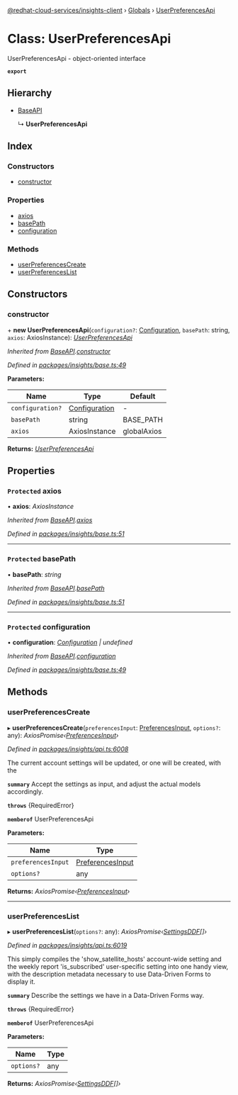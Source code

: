[@redhat-cloud-services/insights-client](../README.md) › [Globals](../globals.md) › [UserPreferencesApi](userpreferencesapi.md)

# Class: UserPreferencesApi

UserPreferencesApi - object-oriented interface

**`export`** 

## Hierarchy

* [BaseAPI](baseapi.md)

  ↳ **UserPreferencesApi**

## Index

### Constructors

* [constructor](userpreferencesapi.md#constructor)

### Properties

* [axios](userpreferencesapi.md#protected-axios)
* [basePath](userpreferencesapi.md#protected-basepath)
* [configuration](userpreferencesapi.md#protected-configuration)

### Methods

* [userPreferencesCreate](userpreferencesapi.md#userpreferencescreate)
* [userPreferencesList](userpreferencesapi.md#userpreferenceslist)

## Constructors

###  constructor

\+ **new UserPreferencesApi**(`configuration?`: [Configuration](configuration.md), `basePath`: string, `axios`: AxiosInstance): *[UserPreferencesApi](userpreferencesapi.md)*

*Inherited from [BaseAPI](baseapi.md).[constructor](baseapi.md#constructor)*

*Defined in [packages/insights/base.ts:49](https://github.com/RedHatInsights/javascript-clients/blob/master/packages/insights/base.ts#L49)*

**Parameters:**

Name | Type | Default |
------ | ------ | ------ |
`configuration?` | [Configuration](configuration.md) | - |
`basePath` | string | BASE_PATH |
`axios` | AxiosInstance | globalAxios |

**Returns:** *[UserPreferencesApi](userpreferencesapi.md)*

## Properties

### `Protected` axios

• **axios**: *AxiosInstance*

*Inherited from [BaseAPI](baseapi.md).[axios](baseapi.md#protected-axios)*

*Defined in [packages/insights/base.ts:51](https://github.com/RedHatInsights/javascript-clients/blob/master/packages/insights/base.ts#L51)*

___

### `Protected` basePath

• **basePath**: *string*

*Inherited from [BaseAPI](baseapi.md).[basePath](baseapi.md#protected-basepath)*

*Defined in [packages/insights/base.ts:51](https://github.com/RedHatInsights/javascript-clients/blob/master/packages/insights/base.ts#L51)*

___

### `Protected` configuration

• **configuration**: *[Configuration](configuration.md) | undefined*

*Inherited from [BaseAPI](baseapi.md).[configuration](baseapi.md#protected-configuration)*

*Defined in [packages/insights/base.ts:49](https://github.com/RedHatInsights/javascript-clients/blob/master/packages/insights/base.ts#L49)*

## Methods

###  userPreferencesCreate

▸ **userPreferencesCreate**(`preferencesInput`: [PreferencesInput](../interfaces/preferencesinput.md), `options?`: any): *AxiosPromise‹[PreferencesInput](../interfaces/preferencesinput.md)›*

*Defined in [packages/insights/api.ts:6008](https://github.com/RedHatInsights/javascript-clients/blob/master/packages/insights/api.ts#L6008)*

The current account settings will be updated, or one will be created, with the

**`summary`** Accept the settings as input, and adjust the actual models accordingly.

**`throws`** {RequiredError}

**`memberof`** UserPreferencesApi

**Parameters:**

Name | Type |
------ | ------ |
`preferencesInput` | [PreferencesInput](../interfaces/preferencesinput.md) |
`options?` | any |

**Returns:** *AxiosPromise‹[PreferencesInput](../interfaces/preferencesinput.md)›*

___

###  userPreferencesList

▸ **userPreferencesList**(`options?`: any): *AxiosPromise‹[SettingsDDF](../interfaces/settingsddf.md)[]›*

*Defined in [packages/insights/api.ts:6019](https://github.com/RedHatInsights/javascript-clients/blob/master/packages/insights/api.ts#L6019)*

This simply compiles the \'show_satellite_hosts\' account-wide setting and the weekly report \'is_subscribed\' user-specific setting into one handy view, with the description metadata necessary to use Data-Driven Forms to display it.

**`summary`** Describe the settings we have in a Data-Driven Forms way.

**`throws`** {RequiredError}

**`memberof`** UserPreferencesApi

**Parameters:**

Name | Type |
------ | ------ |
`options?` | any |

**Returns:** *AxiosPromise‹[SettingsDDF](../interfaces/settingsddf.md)[]›*
